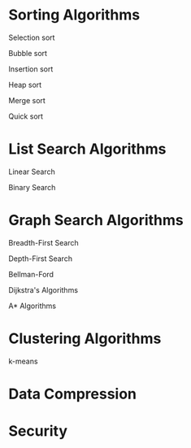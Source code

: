 # Sorting Algorithms

Selection sort

Bubble sort

Insertion sort

Heap sort

Merge sort

Quick sort


# List Search Algorithms

Linear Search

Binary Search


# Graph Search Algorithms

Breadth-First Search

Depth-First Search

Bellman-Ford

Dijkstra's Algorithms

A* Algorithms

# Clustering Algorithms

k-means


# Data Compression

# Security
